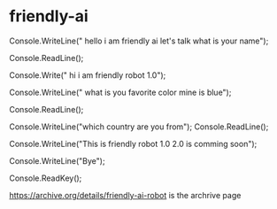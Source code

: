# friendly-ai
Console.WriteLine(" hello i am friendly ai  let's talk what is your name");

Console.ReadLine();

Console.Write(" hi i am friendly robot 1.0");

Console.WriteLine("  what is you favorite color mine is blue");

Console.ReadLine();


Console.WriteLine("which country are you from");
Console.ReadLine();




Console.WriteLine("This is friendly robot 1.0 2.0 is comming soon");

Console.WriteLine("Bye");

Console.ReadKey();


https://archive.org/details/friendly-ai-robot is the archrive page
